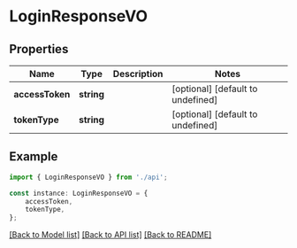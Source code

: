 # LoginResponseVO


## Properties

Name | Type | Description | Notes
------------ | ------------- | ------------- | -------------
**accessToken** | **string** |  | [optional] [default to undefined]
**tokenType** | **string** |  | [optional] [default to undefined]

## Example

```typescript
import { LoginResponseVO } from './api';

const instance: LoginResponseVO = {
    accessToken,
    tokenType,
};
```

[[Back to Model list]](../README.md#documentation-for-models) [[Back to API list]](../README.md#documentation-for-api-endpoints) [[Back to README]](../README.md)
